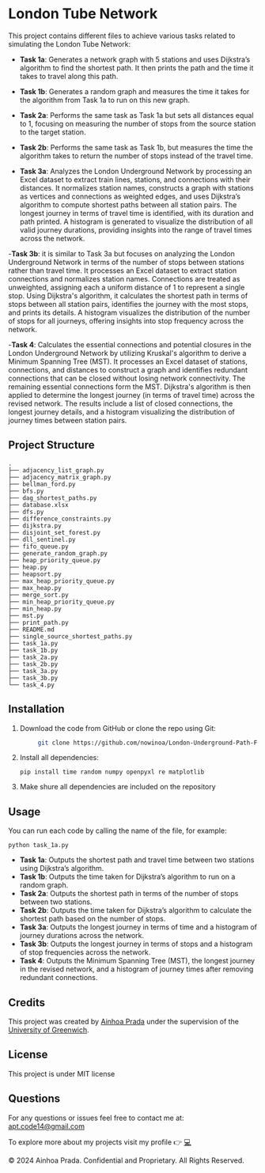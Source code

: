 # London Tube Network

This project contains different files to achieve various tasks related to simulating the London Tube Network:

- **Task 1a**: Generates a network graph with 5 stations and uses Dijkstra’s algorithm to find the shortest path. It then prints the path and the time it takes to travel along this path.

- **Task 1b**: Generates a random graph and measures the time it takes for the algorithm from Task 1a to run on this new graph.

- **Task 2a**: Performs the same task as Task 1a but sets all distances equal to 1, focusing on measuring the number of stops from the source station to the target station.

- **Task 2b**: Performs the same task as Task 1b, but measures the time the algorithm takes to return the number of stops instead of the travel time.

- **Task 3a**: Analyzes the London Underground Network by processing an Excel dataset to extract train lines, stations, and connections with their distances. It normalizes station names, constructs a graph with stations as vertices and connections as weighted edges, and uses Dijkstra’s algorithm to compute shortest paths between all station pairs. The longest journey in terms of travel time is identified, with its duration and path printed. A histogram is generated to visualize the distribution of all valid journey durations, providing insights into the range of travel times across the network.

-**Task 3b**: it is similar to Task 3a but focuses on analyzing the London Underground Network in terms of the number of stops between stations rather than travel time. It processes an Excel dataset to extract station connections and normalizes station names. Connections are treated as unweighted, assigning each a uniform distance of 1 to represent a single stop. Using Dijkstra's algorithm, it calculates the shortest path in terms of stops between all station pairs, identifies the journey with the most stops, and prints its details. A histogram visualizes the distribution of the number of stops for all journeys, offering insights into stop frequency across the network.

-**Task 4**: Calculates the essential connections and potential closures in the London Underground Network by utilizing Kruskal's algorithm to derive a Minimum Spanning Tree (MST). It processes an Excel dataset of stations, connections, and distances to construct a graph and identifies redundant connections that can be closed without losing network connectivity. The remaining essential connections form the MST. Dijkstra's algorithm is then applied to determine the longest journey (in terms of travel time) across the revised network. The results include a list of closed connections, the longest journey details, and a histogram visualizing the distribution of journey times between station pairs.

## Project Structure

```plaintext
.
├── adjacency_list_graph.py
├── adjacency_matrix_graph.py
├── bellman_ford.py
├── bfs.py
├── dag_shortest_paths.py
├── database.xlsx
├── dfs.py
├── difference_constraints.py
├── dijkstra.py
├── disjoint_set_forest.py
├── dll_sentinel.py
├── fifo_queue.py
├── generate_random_graph.py
├── heap_priority_queue.py
├── heap.py
├── heapsort.py
├── max_heap_priority_queue.py
├── max_heap.py
├── merge_sort.py
├── min_heap_priority_queue.py
├── min_heap.py
├── mst.py
├── print_path.py
├── README.md
├── single_source_shortest_paths.py
├── task_1a.py
├── task_1b.py
├── task_2a.py
├── task_2b.py
├── task_3a.py
├── task_3b.py
└── task_4.py
```
## Installation

1. Download the code from GitHub or clone the repo using Git:
    ```bash
         git clone https://github.com/nowinoa/London-Underground-Path-Finder.git
    ```

2. Install all dependencies:

    ``` pip install time random numpy openpyxl re matplotlib ```

3. Make shure all dependencies are included on the repository

## Usage

You can run each code by calling the name of the file, for example: 

``` python task_1a.py ```

- **Task 1a**: Outputs the shortest path and travel time between two stations using Dijkstra’s algorithm.
- **Task 1b**: Outputs the time taken for Dijkstra’s algorithm to run on a random graph.
- **Task 2a**: Outputs the shortest path in terms of the number of stops between two stations.
- **Task 2b**: Outputs the time taken for Dijkstra’s algorithm to calculate the shortest path based on the number of stops.
- **Task 3a**: Outputs the longest journey in terms of time and a histogram of journey durations across the network.
- **Task 3b**: Outputs the longest journey in terms of stops and a histogram of stop frequencies across the network.
- **Task 4**: Outputs the Minimum Spanning Tree (MST), the longest journey in the revised network, and a histogram of journey times after removing redundant connections.


## Credits
This project was created by <a href="https://github.com/nowinoa">Ainhoa Prada</a> under the supervision of the <a href="https://www.gre.ac.uk/">University of Greenwich</a>. 

## License
This project is under MIT license
        
## Questions
For any questions or issues feel free to contact me at: apt.code14@gmail.com

To explore more about my projects visit my profile :point_right: <a href="https://github.com/nowinoa">:computer:</a>

© 2024 Ainhoa Prada. Confidential and Proprietary. All Rights Reserved.

